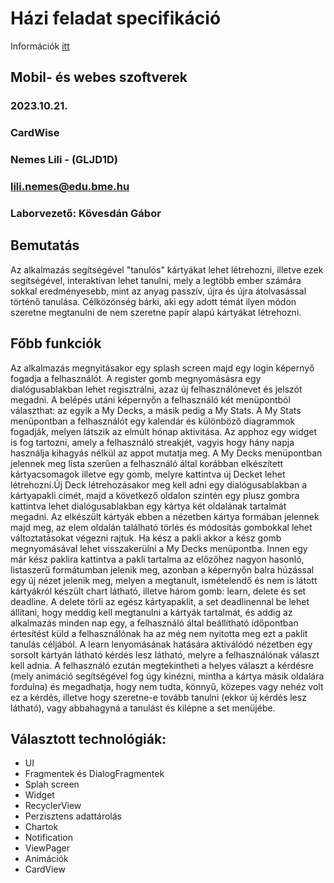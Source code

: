 # Házi feladat specifikáció

Információk [itt](https://viauac00.github.io/laborok/hf)

## Mobil- és webes szoftverek
### 2023.10.21.
### CardWise
### Nemes Lili - (GLJD1D)
### lili.nemes@edu.bme.hu
### Laborvezető: Kövesdán Gábor

## Bemutatás

Az alkalmazás segítségével "tanulós" kártyákat lehet létrehozni, illetve ezek segítségével, interaktívan lehet tanulni, mely a legtöbb ember számára sokkal eredményesebb, mint az anyag passzív, újra és újra átolvasással történő tanulása. Célközönség bárki, aki egy adott témát ilyen módon szeretne megtanulni de nem szeretne papír alapú kártyákat létrehozni.

## Főbb funkciók

Az alkalmazás megnyitásakor egy splash screen majd egy login képernyő fogadja a felhasználót. A register gomb megnyomásásra egy dialógusablakban lehet regisztrálni, azaz új felhasználónevet és jelszót megadni. A belépés utáni képernyőn a felhasználó két menüpontból választhat: az egyik a My Decks, a másik pedig a My Stats. A My Stats menüpontban a felhasználót egy kalendár és különböző diagrammok fogadják, melyen látszik az elmúlt hónap aktivitása. Az apphoz egy widget is fog tartozni, amely a felhasználó streakjét, vagyis hogy hány napja használja kihagyás nélkül az appot mutatja meg. A My Decks menüpontban jelennek meg lista szerűen a felhasználó által korábban elkészített kártyacsomagok illetve egy gomb, melyre kattintva új Decket lehet létrehozni.Új Deck létrehozásakor meg kell adni egy dialógusablakban a kártyapakli címét, majd a következő oldalon szintén egy plusz gombra kattintva lehet dialógusablakban egy kártya két oldalának tartalmát megadni. Az elkészült kártyák ebben a nézetben  kártya formában jelennek majd meg, az elem oldalán található törlés és módosítás gombokkal lehet változtatásokat végezni rajtuk. Ha kész a pakli akkor a kész gomb megnyomásával lehet visszakerülni a My Decks menüpontba. Innen egy már kész paklira kattintva a pakli tartalma az előzőhez nagyon hasonló, listaszerű formátumban jelenik meg, azonban a képernyőn balra húzással egy új nézet jelenik meg, melyen a megtanult, ismételendő és nem is látott kártyákról készült chart látható, illetve három gomb: learn, delete és set deadline. A delete törli az egész kártyapaklit, a set deadlinennal be lehet állítani, hogy meddig kell megtanulni a kártyák tartalmát, és addig az alkalmazás minden nap egy, a felhasználó által beállítható időpontban értesítést küld a felhasználónak ha az még nem nyitotta meg ezt a paklit tanulás céljából. A learn lenyomásának hatására aktiválódó nézetben egy sorsolt kártyán látható kérdés lesz látható, melyre a felhasználónak választ kell adnia. A felhasználó ezután megtekintheti a helyes választ a kérdésre (mely animáció segítségével fog úgy kinézni, mintha a kártya másik oldalára fordulna) és megadhatja, hogy nem tudta, könnyű, közepes vagy nehéz volt ez a kérdés, illetve hogy szeretne-e tovább tanulni (ekkor új kérdés lesz látható), vagy abbahagyná a tanulást és kilépne a set menüjébe.



## Választott technológiák:

- UI
- Fragmentek és DialogFragmentek
- Splah screen
- Widget
- RecyclerView
- Perzisztens adattárolás
- Chartok
- Notification
- ViewPager
- Animációk
- CardView

